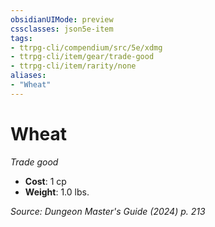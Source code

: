 ```yaml
---
obsidianUIMode: preview
cssclasses: json5e-item
tags:
- ttrpg-cli/compendium/src/5e/xdmg
- ttrpg-cli/item/gear/trade-good
- ttrpg-cli/item/rarity/none
aliases: 
- "Wheat"
---
```

# Wheat
*Trade good*  

- **Cost**: 1 cp
- **Weight**: 1.0 lbs.

*Source: Dungeon Master's Guide (2024) p. 213*